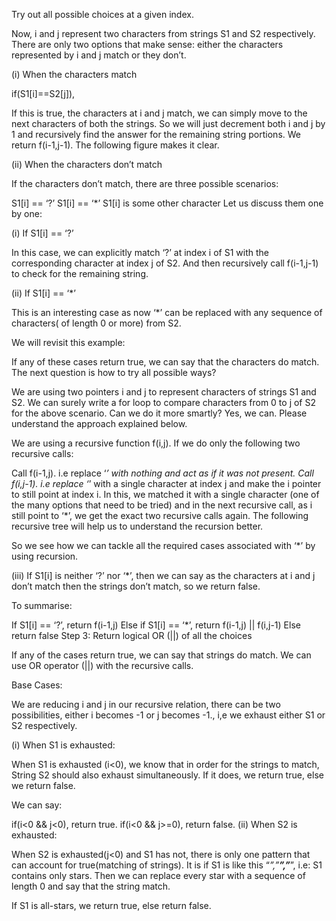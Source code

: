 Try out all possible choices at a given index.

Now, i and j represent two characters from strings S1 and S2 respectively. There are only two options that make sense: either the characters represented by i and j match or they don’t.

(i) When the characters match

if(S1[i]==S2[j]), 

If this is true, the characters at i and j match, we can simply move to the next characters of both the strings. So we will just decrement both i and j by 1 and recursively find the answer for the remaining string portions. We return f(i-1,j-1). The following figure makes it clear.


(ii) When the characters don’t match

If the characters don’t match, there are three possible scenarios:

S1[i] == ‘?’
S1[i] == ‘*’
S1[i] is some other character
Let us discuss them one by one:

(i) If S1[i] == ‘?’

In this case, we can explicitly match ‘?’ at index i of S1 with the corresponding character at index j of S2. And then recursively call f(i-1,j-1) to check for the remaining string.

(ii) If S1[i] == ‘*’

This is an interesting case as now ‘*’ can be replaced with any sequence of characters( of length 0 or more) from S2.

We will revisit this example:


If any of these cases return true, we can say that the characters do match. The next question is how to try all possible ways?

We are using two pointers i and j to represent characters of strings S1 and S2. We can surely write a for loop to compare characters from 0 to j of S2 for the above scenario. Can we do it more smartly? Yes, we can. Please understand the approach explained below.

We are using a recursive function f(i,j). If we do only the following two recursive calls:

Call f(i-1,j). i.e replace ‘*’ with nothing and act as if it was not present.
Call f(i,j-1). i.e replace ‘*’ with a single character at index j and make the i pointer to still point at index i. In this, we matched it with a single character (one of the many options that need to be tried) and in the next recursive call, as i still point to ‘*’, we get the exact two recursive calls again.
The following recursive tree will help us to understand the recursion better.


So we see how we can tackle all the required cases associated with ‘*’ by using recursion.

(iii) If S1[i] is neither ‘?’ nor ‘*’, then we can say as the characters at i and j don’t match then the strings don’t match, so we return false.

To summarise:

If S1[i] == ‘?’, return f(i-1,j)
Else if S1[i] == ‘*’, return f(i-1,j) || f(i,j-1)
Else return false
Step 3: Return logical OR (||) of all the choices

If any of the cases return true, we can say that strings do match. We can use OR operator (||) with the recursive calls.

Base Cases:

We are reducing i and j in our recursive relation, there can be two possibilities, either i becomes -1 or j becomes -1., i,e we exhaust either S1 or S2 respectively.

(i) When S1 is exhausted:

When S1 is exhausted (i<0), we know that in order for the strings to match, String S2 should also exhaust simultaneously. If it does, we return true, else we return false.

We can say:

if(i<0 && j<0), return true.
if(i<0 && j>=0), return false.
(ii) When S2 is exhausted:

When S2 is exhausted(j<0) and S1 has not, there is only one pattern that can account for true(matching of strings). It is if S1 is like this “*”,”****”,”***”, i.e: S1 contains only stars. Then we can replace every star with a sequence of length 0 and say that the string match.

If S1 is all-stars, we return true, else return false.
